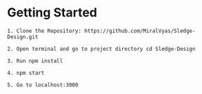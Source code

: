 # Getting Started



    1. Clone the Repository: https://github.com/MiralVyas/Sledge-Design.git

    2. Open terminal and go to project directory cd Sledge-Design

    3. Run npm install

    4. npm start

    5. Go to localhost:3000
